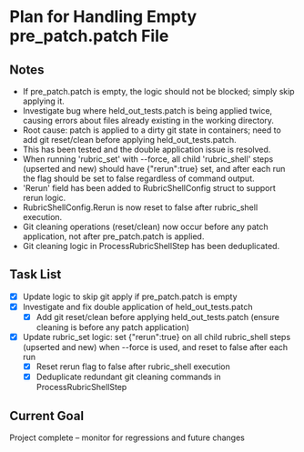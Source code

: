 # Plan for Handling Empty pre_patch.patch File

## Notes
- If pre_patch.patch is empty, the logic should not be blocked; simply skip applying it.
- Investigate bug where held_out_tests.patch is being applied twice, causing errors about files already existing in the working directory.
- Root cause: patch is applied to a dirty git state in containers; need to add git reset/clean before applying held_out_tests.patch.
- This has been tested and the double application issue is resolved.
- When running 'rubric_set' with --force, all child 'rubric_shell' steps (upserted and new) should have {"rerun":true} set, and after each run the flag should be set to false regardless of command output.
- 'Rerun' field has been added to RubricShellConfig struct to support rerun logic.
- RubricShellConfig.Rerun is now reset to false after rubric_shell execution.
- Git cleaning operations (reset/clean) now occur before any patch application, not after pre_patch.patch is applied.
- Git cleaning logic in ProcessRubricShellStep has been deduplicated.

## Task List
- [x] Update logic to skip git apply if pre_patch.patch is empty
- [x] Investigate and fix double application of held_out_tests.patch
  - [x] Add git reset/clean before applying held_out_tests.patch (ensure cleaning is before any patch application)
- [x] Update rubric_set logic: set {"rerun":true} on all child rubric_shell steps (upserted and new) when --force is used, and reset to false after each run
  - [x] Reset rerun flag to false after rubric_shell execution
  - [x] Deduplicate redundant git cleaning commands in ProcessRubricShellStep

## Current Goal
Project complete – monitor for regressions and future changes

